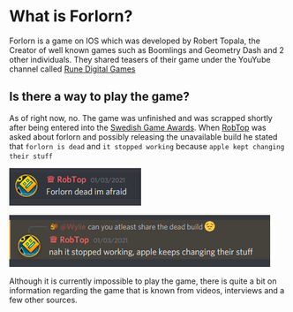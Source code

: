 # What is Forlorn?

Forlorn is a game on IOS which was developed by Robert Topala, the Creator of well known games such as Boomlings and Geometry Dash and 2 other individuals. They shared teasers of their game under the YouYube channel called [Rune Digital Games](https://www.youtube.com/channel/UCDi6Bibo-8B32Q_cuEvWQJQ)

## Is there a way to play the game?

As of right now, no. The game was unfinished and was scrapped shortly after being entered into the [Swedish Game Awards](https://www.gameawards.se/). When [RobTop](https://geometry-dash.fandom.com/wiki/Robert_Topala) was asked about forlorn and possibly releasing the unavailable build he stated that `forlorn is dead` and `it stopped working` because `apple kept changing their stuff`

![Forlorn-dead.png](https://raw.githubusercontent.com/Wyliemaster/forlorn-Docs/main/misc/misc-images/forlorn-dead.PNG)</br>

![Forlorn-dead2.png](https://raw.githubusercontent.com/Wyliemaster/forlorn-Docs/main/misc/misc-images/forlorn-dead2.PNG)

Although it is currently impossible to play the game, there is quite a bit on information regarding the game that is known from videos, interviews and a few other sources.
